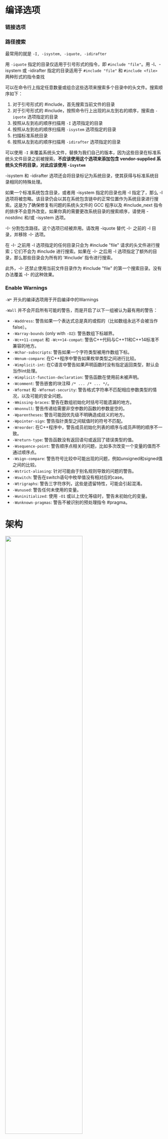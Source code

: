# 编译选项

### 链接选项

### 路径搜索

最常用的就是 `-I, -isystem, -iquote, -idirafter`

用 `-iquote` 指定的目录仅适用于引号形式的指令，即 `#include "file"`。用 -I、-isystem 或 -idirafter 指定的目录适用于 `#include "file"` 和 `#include <file>` 两种形式的指令查找

可以在命令行上指定任意数量或组合这些选项来搜索多个目录中的头文件。搜索顺序如下：

1. 对于引号形式的 #include，首先搜索当前文件的目录
2. 对于引号形式的 #include，按照命令行上出现的从左到右的顺序，搜索由 `-iquote` 选项指定的目录
3. 按照从左到右的顺序扫描用 `-I` 选项指定的目录
4. 按照从左到右的顺序扫描用 `-isystem` 选项指定的目录
5. 扫描标准系统目录
6. 按照从左到右的顺序扫描用 `-idirafter` 选项指定的目录

可以使用 `-I` 来覆盖系统头文件，替换为我们自己的版本，因为这些目录在标准系统头文件目录之前被搜索。**不应该使用这个选项来添加包含 vendor-supplied 系统头文件的目录，对此应该使用 `-isystem`**

-isystem 和 -idirafter 选项还会将目录标记为系统目录，使其获得与标准系统目录相同的特殊处理。

如果一个标准系统包含目录，或者用 -isystem 指定的目录也用 -I 指定了，那么 -I 选项将被忽略。该目录仍会以其在系统包含链中的正常位置作为系统目录进行搜索。这是为了确保修复有问题的系统头文件的 GCC 程序以及 #include_next 指令的排序不会意外改变。如果你真的需要更改系统目录的搜索顺序，请使用 -nostdinc 和/或 -isystem 选项。

-I- 分割包含路径。这个选项已经被弃用。请改用 -iquote 替代 -I- 之前的 -I 目录，并移除 -I- 选项。

在 -I- 之前用 -I 选项指定的任何目录只会为 #include "file" 请求的头文件进行搜索；它们不会为 #include <file> 进行搜索。如果在 -I- 之后用 -I 选项指定了额外的目录，那么那些目录会为所有的 ‘#include’ 指令进行搜索。

此外，-I- 还禁止使用当前文件目录作为 #include "file" 的第一个搜索目录。没有办法覆盖 -I- 的这种效果。



### Enable Warnings

`-W*` 开头的编译选项用于开启编译中的Warnings

`-Wall` 并不会开启所有可能的警告，而是开启了以下一组被认为最有用的警告：

- `-Waddress`: 警告如果一个表达式总是真的或假的（比如数组永远不会被当作false）。
- `-Warray-bounds` (only with `-O2`): 警告数组下标越界。
- `-Wc++11-compat` 和 `-Wc++14-compat`: 警告C++代码与C++11和C++14标准不兼容的地方。
- `-Wchar-subscripts`: 警告如果一个字符类型被用作数组下标。
- `-Wenum-compare`: 在C++程序中警告如果枚举类型之间进行比较。
- `-Wimplicit-int`: 在C语言中警告如果声明函数时没有指定返回类型，默认会当作int处理。
- `-Wimplicit-function-declaration`: 警告函数在使用前未被声明。
- `-Wcomment`: 警告嵌套的块注释 `/* ... /* ... */`。
- `-Wformat` 和 `-Wformat-security`: 警告格式字符串不匹配相应参数类型的情况，以及可能的安全问题。
- `-Wmissing-braces`: 警告在数组初始化时括号可能遗漏的地方。
- `-Wnonnull`: 警告传递给需要非空参数的函数的参数是空的。
- `-Wparentheses`: 警告可能因优先级不明确造成歧义的地方。
- `-Wpointer-sign`: 警告指针类型之间赋值时的符号不匹配。
- `-Wreorder`: 在C++程序中，警告成员初始化列表的顺序与成员声明的顺序不一致。
- `-Wreturn-type`: 警告函数没有返回语句或返回了错误类型的值。
- `-Wsequence-point`: 警告顺序点相关的问题，比如多次改变一个变量的值而不通过顺序点。
- `-Wsign-compare`: 警告符号比较中可能出现的问题，例如unsigned和signed值之间的比较。
- `-Wstrict-aliasing`: 针对可能由于别名规则导致的问题的警告。
- `-Wswitch`: 警告在switch语句中枚举值没有相对应的case。
- `-Wtrigraphs`: 警告三字符序列，这些是遗留特性，可能会引起混淆。
- `-Wunused`: 警告任何未使用的变量。
- `-Wuninitialized`: 使用 `-O1` 或以上优化等级时，警告未初始化的变量。
- `-Wunknown-pragmas`: 警告不被识别的预处理指令 #pragma。

# 架构



<img src="GCC-Architecture.png" width="70%">



### gcc vs. g++

gcc和g++的主要区别默认的编程语言和链接库

虽然gcc和g++都可以编译C和C++，但是gcc默认编译C，而g++则默认编译C++。g++会自动链接C++标准库，而gcc则不会

gcc和g++都有很多预定义的宏，但是数目和内容则不同。比如下面这些gcc的预定义宏

```C
#define __GXX_WEAK__ 1
#define __cplusplus 1
#define __DEPRECATED 1
```





-Wall参数，可以开启警告信息，显示所有的警告信息

# IR

## *GIMPLE*

GIMPLE Generic and GIMPLE Intermediate Language 是GCC使用的三地址码

## *RTL*

RTL, Register Transfer Language

# Optimization

### GCC 优化等级

<img src="gcc优化等级.png" width="50%">

1. **-O0**：没有优化。此等级生成最简单、最容易调试的代码，但性能通常较低。
2. **-O1**：启用基本的优化。这一级别启用一些简单的优化，如函数内联和一些代码移动。它可以提高性能，同时保留了较好的调试能力。
3. **-O2**：启用更多的优化。此等级会应用更多的代码转换，包括循环展开和更强大的优化。这通常会提高代码的性能，但会增加编译时间。
4. **-O3**：启用高级优化。它启用了大多数常用的优化，包括函数内联、循环展开、自动矢量化等。这可以显著提高生成的代码的性能，但仍然保留了对浮点精度和符号运算的一定程度的保守性。因此，它适用于大多数情况下，可以在不牺牲太多数值精度的情况下提高性能。
5. **-Ofast**：极高级别的优化。此等级启用了所有常见的优化，同时允许牺牲一些数值精度以提高性能。它适用于那些对数值精度要求不高的高性能应用。
6. **-Os**：优化代码大小。这一级别旨在减小生成的可执行文件的大小，而不是提高性能。它会删除一些不必要的代码和数据，适合于资源有限的环境。
7. **-Og**：适用于调试的优化。这一级别会进行一些优化，同时保留了较好的调试能力。它是为了在调试期间获得较好的性能和调试能力的平衡。
8. **-O**：默认优化等级。这一级别通常等同于 `-O1` 或 `-O2`，具体取决于编译器版本和配置。

一些参数的意义如下

* `-flto`

  在GCC编译器中，选项 `-flto` 表示 "Link Time Optimization"，即链接时优化。它是一种编译器优化技术，它将编译阶段的优化延伸到链接阶段，以进一步提高生成的可执行文件的性能。

  使用 `-flto` 选项，编译器将在编译时生成中间表示（IR），然后将这些中间表示保存在目标文件中。在链接时，编译器会再次优化这些中间表示，并生成最终的可执行文件。这使得编译器能够进行全局的优化，跨足够多的源文件，从而产生更高效的代码。

* `march=native`

  `march=native` 是GCC编译器的一个选项，用于优化生成的机器代码以最大限度地利用当前主机的CPU架构。这个选项告诉编译器使用当前主机的本机（native）CPU架构，以便生成特定于该CPU的指令集的代码。

  使用 `-march=native` 时，GCC会检测当前主机的CPU架构，并根据检测结果生成与该架构最兼容的机器代码。这可以提高程序的性能，因为生成的代码会更好地利用当前CPU的特性和指令集扩展。

  注意：使用 `-march=native` 选项可能会导致生成的代码在其他CPU架构上不兼容，因为它会针对当前主机的CPU进行优化。因此如果计划在多个不同CPU架构的计算机上运行相同的二进制程序，应谨慎使用这个选项。

  这个选项通常用于在特定主机上编译和运行程序，以获得最佳性能。**如果要生成可移植的代码，不建议使用 `-march=native`**，而应选择适当的目标架构标志，例如 **`-march=core2`**、**`-march=corei7`** 等。这将生成适用于特定CPU架构的代码，而不仅仅是当前主机的本机架构。





# 预定义宏

## *`__attribute__`*

### GCC 的 \_\_attribute\_\_ 属性说明符

[Function Attributes - Using the GNU Compiler Collection (GCC)](https://gcc.gnu.org/onlinedocs/gcc-5.3.0/gcc/Function-Attributes.html#Function-Attributes)

`__attribute__` 机制是 GNU C 编译器（如 GCC）提供的一种用于控制编译器行为和注释的机制。它允许程序员使用一些特殊的属性来**告诉编译器**如何处理变量、函数、结构等元素，或者对代码进行一些特殊的优化或警告。比如它们的对齐方式、是否进行内联展开、是否在链接时可见等

`__attribute__` 的格式为

```C
__attribute__ ((attribute-list))
```

 `__attribute__`可以设置函数属性 Function Attribute 、变量属性 Variable Attribute 和类型属性 Type Attribute

### `__attribute__` 的实现

`__attribute__` 机制是通过宏的多层封装实现的

### 函数属性

* `__attribute__((noreturn))`: 这个属性用于标记函数，表示该函数不会返回。这对于像 `exit()` 这样的函数很有用，因为它们在调用之后程序将终止，从不会返回

  ```c
  void my_exit() __attribute__((noreturn));
  ```

* `__attribute__((constructor))` 和 `__attribute__((destructor))`: 这些属性用于标记函数，指示它们应该在程序启动或结束时自动执行，通常用于初始化或清理工作

  ```c
  void my_init_function() __attribute__((constructor));
  void my_cleanup_function() __attribute__((destructor));
  ```

* `__attribute__((warn_unused_result))`: 这个属性用于标记函数，表示调用该函数的返回值应该被检查，以避免警告。

  ```c
  int get_value() __attribute__((warn_unused_result));
  ```

* `__attribute__((clean_up))` [黑魔法__attribute__((cleanup)) · sunnyxx的技术博客](https://blog.sunnyxx.com/2014/09/15/objc-attribute-cleanup/)

### 变量属性

### 类型属性

* `__attribute__((packed))`: 这个属性用于结构体，它告诉编译器要尽量减小结构体的内存占用，不要进行字节对齐

  ```c
  struct MyStruct {
      int a;
      char b;
  } __attribute__((packed));
  ```

* `__attribute__((unused))`: 这个属性可以用于变量或函数，它告诉编译器忽略未使用的警告

  ```c
  int unused_variable __attribute__((unused));
  ```

* `__attribute__((aligned(N)))`: 这个属性用于指定变量或结构体的对齐方式，其中 `N` 是对齐要求的字节数

  ```c
  int aligned_variable __attribute__((aligned(16)));
  ```

### 同时使用多个属性

可以在同一个函数声明里使用多个 `__attribute__`，并且实际应用中这种情况是十分常见的。使用方式上，可以选择两个单独的 `__attribute__`，或者把它们写在一起

```C++
/* 把类似printf的消息传递给stderr 并退出 */
extern void die(const char *format, ...)
   __attribute__((noreturn))
   __attribute__((format(printf, 1, 2)));

// 或者写成

extern void die(const char *format, ...)
   __attribute__((noreturn, format(printf, 1, 2)));
```

如果带有该属性的自定义函数追加到库的头文件里，那么所以调用该函数的程序都要做相应的检查

## *alias机制*

https://www.cnblogs.com/justinyo/archive/2013/03/12/2956438.html

定义在 `include/libc-symbols.h` 下面

`__attribute__((alias))` 用于创建一个符号别名，将一个变量、函数或符号关联到另一个符号上。这可以用于在编译期间将一个符号的名称关联到另一个名称，从而使它们在链接时被视为同一符号

```c
/* Define ALIASNAME as a strong alias for NAME.  */
# define strong_alias(name, aliasname) _strong_alias(name, aliasname)
# define _strong_alias(name, aliasname) \
  extern __typeof (name) aliasname __attribute__ ((alias (#name))) \
    __attribute_copy__ (name);

/* Define ALIASNAME as a weak alias for NAME.
   If weak aliases are not available, this defines a strong alias.  */
# define weak_alias(name, aliasname) _weak_alias (name, aliasname)
# define _weak_alias(name, aliasname) \
  extern __typeof (name) aliasname __attribute__ ((weak, alias (#name))) \
    __attribute_copy__ (name);
```

### 强别名 strong_alias

在大多数情况下，当在C或C++代码中定义一个函数或变量时，它默认具有强链接属性。这意味着如果多个不同的编译单元（比如不同的源文件）尝试定义同名的全局符号，链接器会报告错误，因为它不允许有多个相同名称的强符号存在

* 使用 `__attribute__((alias))` 属性创建强别名
* 强别名会将一个符号完全替代为另一个符号，它们在链接时被视为完全相同的符号，没有区别。强别名会完全替代原始符号，因此它们具有相同的可见性和强度
* 如果两个符号具有相同的名称，则 `strong_alias` 可以用于将它们显式地关联在一起

### 弱别名 weak_alias

与强符号不同，一个弱符号允许在程序中存在多个同名的定义。只要至少有一个是强定义，链接器就不会报错，而是选择强符号的定义来解析所有引用。如果所有的符号都是弱的，则链接器会从它们中选择任意一个

* 使用 `__attribute__((weak))` 属性创建弱别名
* 弱别名不会完全替代原始符号，而是在原始符号不存在时才会起作用
* 如果原始符号存在，弱别名将被忽略，原始符号将被使用。弱符号在库设计中非常有用，特别是当库希望提供一些可选的、可由用户覆盖的默认行为时。此外，弱符号也用于实现某些运行时功能，如动态链接的函数替换等
* 弱别名常用于提供一个**默认实现**，但允许用户覆盖它

```C
int myFunction() {
    // 实现
}

int __attribute__((weak)) myFunction() {
    // 默认实现
}
/*========================================*/
int original_myFunction() {
    // 实际实现
}

// 创建一个弱别名
extern int alias_myFunction() __attribute__((weak, alias("original_myFunction")));
```

## *Visibility*

`visibility`属性是GCC和Clang都支持的一个编译器属性，用于设置符号在共享库中的可见性级别。这个属性影响了如何处理函数、变量及类型定义对于动态链接器和运行时的可见性。主要目的是减少动态库的大小和提高动态加载的性能

### Visibility Levels

以下是一些常见的可见性选项：

- `default`: 这是系统默认的可见性。除非另外指定，所有对象都被赋予此可见性。它表示符号将被动态链接器看到，可以从其他模块（例如其他共享库或执行文件）被引用
- `hidden`: 此选项会隐藏符号，使其无法被其他模块直接引用。即使头文件被公开包含，并且相应的API被公开调用，如果该符号被标记为`hidden`，在其他模块中将不可见。这有助于避免名称空间的冲突，并可以减少动态符号的数量，降低动态链接的成本
- `protected`: 符号以受保护的方式被导出。这意味着符号对于外部模块不可见，但是对于定义它的模块内部的其他符号则是可见的。这种情况下的符号解析速度比默认可见性更快，因为它们不需要经过动态链接器来解析
- `internal`: 类似于`hidden`，但它仅适用于ELF格式的文件。这会使得符号不能被外部模块引用，同时也不能在所定义的模块内通过函数指针进行引用

### Example

```C
__attribute__((visibility("default"))) void myFunction() {
    // 函数实现
}

__attribute__((visibility("hidden"))) int hiddenVariable;

typedef struct __attribute__((visibility("hidden"))) {
    int internalField;
} HiddenStruct;
```

在上面的示例中，`myFunction` 被赋予了默认的可见性，所以它在其他模块中是可见的。而`hiddenVariable` 和 `HiddenStruct` 标记为 `hidden`，所以它们在模块外部是不可见的

### 注意事项

- 当使用`visibility`属性时，务必了解代码库和其他依赖关系之间的交互关系。错误地设置可见性可能会导致链接错误或运行时错误
- 如果正在创建库，考虑使用`visibility`属性来优化库的大小和性能
- `visibility`属性的使用将影响代码的移植性，因为它是特定于编译器和平台的。确保只在支持它的环境中使用它
- 在设置可见性时，请考虑应用程序的安全性，因为限制符号的可见性也可以作为防止符号被恶意代码利用的一种手段

## *其他预定义宏*

### _GNU_SOURCE

`_GNU_SOURCE` 是一个用于预处理的宏定义，它用于启用特定于GNU编译器（如GCC）和GNU C库（glibc）的扩展功能和特性。具体来说，当在程序中包含 `_GNU_SOURCE` 宏定义时，编译器和标准库会根据 GNU 扩展启用额外的功能和特性，这些功能和特性在标准C或C++中不一定可用

`_GNU_SOURCE` 宏通常用于以下情况：

* 启用 GNU C 库的扩展功能：通过定义 `_GNU_SOURCE`，可以启用 glibc 提供的一些额外的非标准函数和特性。例如，这可以包括特定于 GNU 的线程函数、内存分配函数等
* 启用 POSIX 标准扩展：一些 POSIX 扩展功能在标准C或C++中不是默认可用的。通过定义 `_GNU_SOURCE`，可以启用这些 POSIX 扩展，使它们在程序中可用
* 启用一些 GNU 编译器扩展：一些 GNU 编译器（如 GCC）提供了特定于编译器的扩展功能。通过定义 `_GNU_SOURCE`，可以启用这些扩展功能

需要注意的是，使用 `_GNU_SOURCE` 可能会使代码在不同编译器和平台上不具有可移植性，因为这些扩展功能不一定在所有编译器和标准库中都可用。因此，除非明确需要使用这些特定于 GNU 的特性，否则最好避免在通用的跨平台代码中使用 `_GNU_SOURCE`。如果要编写可移植的代码，建议仅依赖于标准C或C++功能，而不使用非标准或特定于编译器/库的扩展



# C/C++编译选项

`-fno-rtti`：禁用运行时类型信息，即不会生成 `type_info`，如果没有使用到这个特性的话可以关闭冗余的RTT特性，I来减小编译文件大小。异常处理使用相同的信息，但它会根据需要生成它。dynamic_cast 仍然可以用于不需要运行时类型信息的转换，即转换到 `void*` 或者无歧义的基类

`fno-exceptions`：禁用异常



# LD

LD (Link Editor or Loader) 是GNU所使用的链接器

